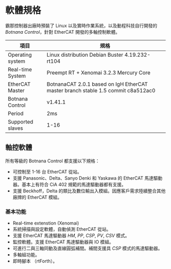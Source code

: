 # 軟體規格

霸那控制器出廠時預裝了 Linux 以及實時作業系統，以及動程科技自行開發的 *Botnana Control*，針對 EtherCAT 開發的多軸控制軟體。

| 項目  | 規格 |
|-------|--------------|
| Operating system | Linux distribution Debian Buster 4.19.232-rt104 |
| Real-time System | Preempt RT + Xenomai 3.2.3 Mercury Core |
| EtherCAT Master | BotnanaCAT 2.0.1 based on IgH EtherCAT master branch stable 1.5 commit c8a512ac0 |
| Botnana Control | v1.41.1 |
| Period | 2ms |
| Supported slaves | 1-16 |

## 軸控軟體

所有等級的 Botnana Control 都支援以下規格：

* 可控制至 1-16 台 EtherCAT 從站。
* 支援 Panasonic、Delta、Sanyo Denki 和 Yaskawa 的 EtherCAT 馬達驅動器。基本上有符合 CiA 402 規範的馬達驅動器都有支援。
* 支援 Beckhoff，Delta 的類比及數位輸出入模組。因應客戶需求陸續整合其他廠牌的 EtherCAT 模組。

### 基本功能

* Real-time extenstion (Xenomai)
* 系統掃描與設定軟體，自動偵測 EtherCAT 從站。
* 支援 EtherCAT 馬達驅動器 *HM*, *PP*, *CSP*, *PV*, *CSV* 模式。
* 監控軟體。支援 EtherCAT 馬達驅動器與 IO 模組。
* 可進行二與三軸同動及直線圓弧補間。補間支援具 *CSP* 模式的馬達驅動器。
* 多軸組功能。
* 即時腳本 （rtForth）。

